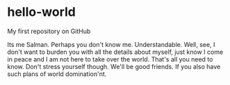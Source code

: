 # hello-world
My first repository on GitHub

Its me Salman. Perhaps you don't know me. Understandable. Well, see, I don't want to burden you with all the details about myself, just know I come in peace and I am not here to take over the world. That's all you need to know. Don't stress yourself though. We'll be good friends. If you also have such plans of world domination'nt.
